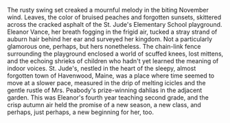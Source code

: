 The rusty swing set creaked a mournful melody in the biting November wind.  Leaves, the color of bruised peaches and forgotten sunsets, skittered across the cracked asphalt of the St. Jude's Elementary School playground.  Eleanor Vance, her breath fogging in the frigid air, tucked a stray strand of auburn hair behind her ear and surveyed her kingdom.  Not a particularly glamorous one, perhaps, but hers nonetheless.  The chain-link fence surrounding the playground enclosed a world of scuffed knees, lost mittens, and the echoing shrieks of children who hadn't yet learned the meaning of indoor voices.  St. Jude's, nestled in the heart of the sleepy, almost forgotten town of Havenwood, Maine, was a place where time seemed to move at a slower pace, measured in the drip of melting icicles and the gentle rustle of Mrs. Peabody's prize-winning dahlias in the adjacent garden. This was Eleanor's fourth year teaching second grade, and the crisp autumn air held the promise of a new season, a new class, and perhaps, just perhaps, a new beginning for her, too.
